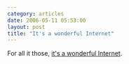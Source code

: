 ```yaml
---
category: articles
date: 2006-05-11 05:53:00
layout: post
title: "It's a wonderful Internet"
---
```


<p>For all it those, <a href="http://www.itsawonderfulinternet.com/">it's a wonderful Internet</a>.</p>
